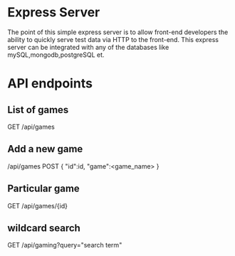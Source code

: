 # Express Server

The point of this simple express server is to allow front-end developers the ability to quickly serve test data via HTTP to the front-end. This express server can be integrated with any of the databases like mySQL,mongodb,postgreSQL et.


# API endpoints

## List of games

GET
/api/games

## Add a new game

/api/games
POST {
  "id":id,
  "game":<game_name>
}

## Particular game

GET
/api/games/{id}

## wildcard search

GET
/api/gaming?query="search term"
